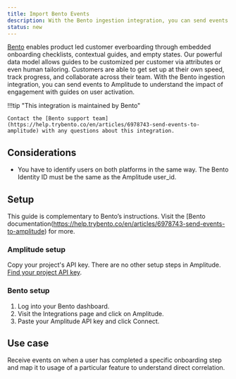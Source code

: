 ```yaml
---
title: Import Bento Events
description: With the Bento ingestion integration, you can send events to Amplitude to understand the impact of engagement with guides on user activation.
status: new
---
```


[Bento](https://www.trybento.co/) enables product led customer everboarding through embedded onboarding checklists, contextual guides, and empty states. Our powerful data model allows guides to be customized per customer via attributes or even human tailoring. Customers are able to get set up at their own speed, track progress, and collaborate across their team. 
With the Bento ingestion integration, you can send events to Amplitude to understand the impact of engagement with guides on user activation.

!!!tip "This integration is maintained by Bento"

    Contact the [Bento support team](https://help.trybento.co/en/articles/6978743-send-events-to-amplitude) with any questions about this integration.

## Considerations

- You have to identify users on both platforms in the same way. The Bento Identity ID must be the same as the Amplitude user_id.

## Setup

This guide is complementary to Bento’s instructions. Visit the [Bento documentation(https://help.trybento.co/en/articles/6978743-send-events-to-amplitude) for more.

### Amplitude setup

Copy your project's API key. There are no other setup steps in Amplitude. [Find your project API key](../analytics/find-api-credentials).

### Bento setup

1. Log into your Bento dashboard.
2. Visit the Integrations page and click on Amplitude.
3. Paste your Amplitude API key and click Connect.

## Use case

Receive events on when a user has completed a specific onboarding step and map it to usage of a particular feature to understand direct correlation.
